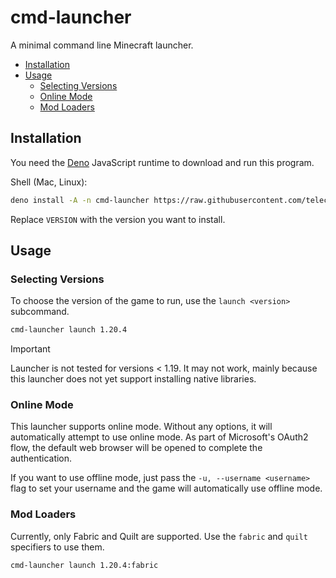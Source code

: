 # cmd-launcher
A minimal command line Minecraft launcher.

- [Installation](#installation)
- [Usage](#usage)
  - [Selecting Versions](#selecting-versions)
  - [Online Mode](#online-mode)
  - [Mod Loaders](#mod-loaders)
## Installation
You need the [Deno](https://deno.com) JavaScript runtime to download and run this program.

Shell (Mac, Linux):
```sh
deno install -A -n cmd-launcher https://raw.githubusercontent.com/telectr/cmd-launcher/VERSION/cli.ts
```
Replace `VERSION` with the version you want to install.

## Usage
### Selecting Versions
To choose the version of the game to run, use the `launch <version>` subcommand.  
```sh
cmd-launcher launch 1.20.4
```

> [!IMPORTANT]
> Launcher is not tested for versions < 1.19. It may not work, mainly because this launcher does not yet support installing native libraries.

### Online Mode
This launcher supports online mode. Without any options, it will automatically attempt to use online mode. As part of Microsoft's OAuth2 flow, the default web browser will be opened to complete the authentication.

If you want to use offline mode, just pass the `-u, --username <username>` flag to set your username and the game will automatically use offline mode.

### Mod Loaders
Currently, only Fabric and Quilt are supported. Use the `fabric` and `quilt` specifiers to use them.

```sh
cmd-launcher launch 1.20.4:fabric
```
